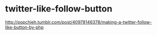 twitter-like-follow-button
==========================

http://popchieh.tumblr.com/post/40978146378/making-a-twitter-follow-like-button-by-php